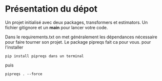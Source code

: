 # Présentation du dépot

Un projet initialisé avec deux packages, transformers et estimators. Un fichier gitignore et un **main** pour lancer votre code.

Dans le requirements.txt on met généralement les dépendances nécessaire pour faire tourner son projet. Le package pipreqs fait ca pour vous. pour l'installer

```
pip install pipreqs dans un terminal
```

puis

```
pipreqs . --force
```
